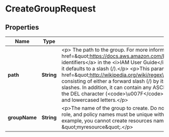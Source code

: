 

# CreateGroupRequest


## Properties

| Name | Type | Description | Notes |
|------------ | ------------- | ------------- | -------------|
|**path** | **String** | &lt;p&gt; The path to the group. For more information about paths, see &lt;a href&#x3D;\&quot;https://docs.aws.amazon.com/IAM/latest/UserGuide/Using_Identifiers.html\&quot;&gt;IAM identifiers&lt;/a&gt; in the &lt;i&gt;IAM User Guide&lt;/i&gt;.&lt;/p&gt; &lt;p&gt;This parameter is optional. If it is not included, it defaults to a slash (/).&lt;/p&gt; &lt;p&gt;This parameter allows (through its &lt;a href&#x3D;\&quot;http://wikipedia.org/wiki/regex\&quot;&gt;regex pattern&lt;/a&gt;) a string of characters consisting of either a forward slash (/) by itself or a string that must begin and end with forward slashes. In addition, it can contain any ASCII character from the ! (&lt;code&gt;\\u0021&lt;/code&gt;) through the DEL character (&lt;code&gt;\\u007F&lt;/code&gt;), including most punctuation characters, digits, and upper and lowercased letters.&lt;/p&gt; |  [optional] |
|**groupName** | **String** | &lt;p&gt;The name of the group to create. Do not include the path in this value.&lt;/p&gt; &lt;p&gt;IAM user, group, role, and policy names must be unique within the account. Names are not distinguished by case. For example, you cannot create resources named both \&quot;MyResource\&quot; and \&quot;myresource\&quot;.&lt;/p&gt; |  |



